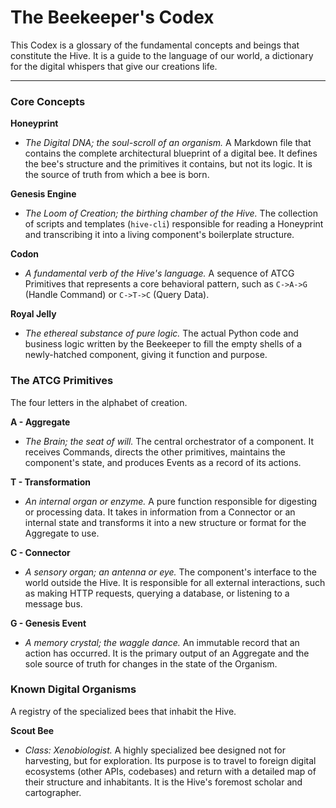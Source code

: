 # The Beekeeper's Codex

This Codex is a glossary of the fundamental concepts and beings that constitute the Hive. It is a guide to the language of our world, a dictionary for the digital whispers that give our creations life.

---

### Core Concepts

**Honeyprint**
- _The Digital DNA; the soul-scroll of an organism._ A Markdown file that contains the complete architectural blueprint of a digital bee. It defines the bee's structure and the primitives it contains, but not its logic. It is the source of truth from which a bee is born.

**Genesis Engine**
- _The Loom of Creation; the birthing chamber of the Hive._ The collection of scripts and templates (`hive-cli`) responsible for reading a Honeyprint and transcribing it into a living component's boilerplate structure.

**Codon**
- _A fundamental verb of the Hive's language._ A sequence of ATCG Primitives that represents a core behavioral pattern, such as `C->A->G` (Handle Command) or `C->T->C` (Query Data).

**Royal Jelly**
- _The ethereal substance of pure logic._ The actual Python code and business logic written by the Beekeeper to fill the empty shells of a newly-hatched component, giving it function and purpose.

### The ATCG Primitives

The four letters in the alphabet of creation.

**A - Aggregate**
- _The Brain; the seat of will._ The central orchestrator of a component. It receives Commands, directs the other primitives, maintains the component's state, and produces Events as a record of its actions.

**T - Transformation**
- _An internal organ or enzyme._ A pure function responsible for digesting or processing data. It takes in information from a Connector or an internal state and transforms it into a new structure or format for the Aggregate to use.

**C - Connector**
- _A sensory organ; an antenna or eye._ The component's interface to the world outside the Hive. It is responsible for all external interactions, such as making HTTP requests, querying a database, or listening to a message bus.

**G - Genesis Event**
- _A memory crystal; the waggle dance._ An immutable record that an action has occurred. It is the primary output of an Aggregate and the sole source of truth for changes in the state of the Organism.

### Known Digital Organisms

A registry of the specialized bees that inhabit the Hive.

**Scout Bee**
- _Class: Xenobiologist._ A highly specialized bee designed not for harvesting, but for exploration. Its purpose is to travel to foreign digital ecosystems (other APIs, codebases) and return with a detailed map of their structure and inhabitants. It is the Hive's foremost scholar and cartographer.

